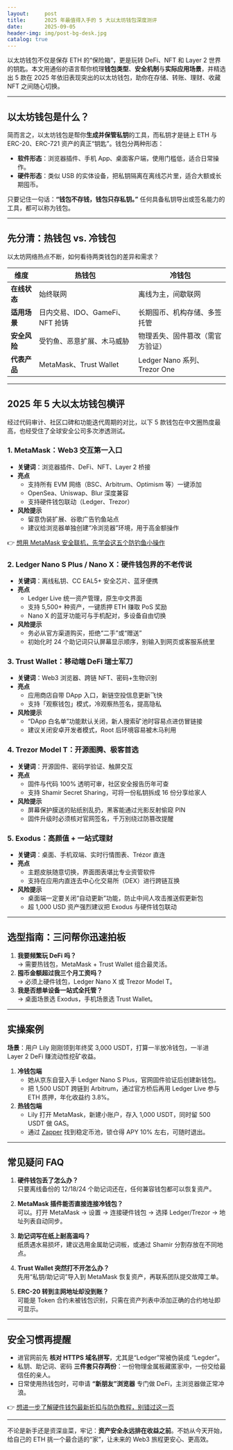 ```yaml
---
layout:     post
title:      2025 年最值得入手的 5 大以太坊钱包深度测评
date:       2025-09-05
header-img: img/post-bg-desk.jpg
catalog: true
---
```


以太坊钱包不仅是保存 ETH 的“保险箱”，更是玩转 DeFi、NFT 和 Layer 2 世界的钥匙。本文用通俗的语言帮你梳理**钱包类型**、**安全机制**与**实际应用场景**，并精选出 5 款在 2025 年依旧表现突出的以太坊钱包，助你在存储、转账、理财、收藏 NFT 之间随心切换。

---

## 以太坊钱包是什么？

简而言之，以太坊钱包是帮你**生成并保管私钥**的工具，而私钥才是链上 ETH 与 ERC-20、ERC-721 资产的真正“钥匙”。钱包分两种形态：

- **软件形态**：浏览器插件、手机 App、桌面客户端，使用门槛低，适合日常操作。
- **硬件形态**：类似 USB 的实体设备，把私钥隔离在离线芯片里，适合大额或长期囤币。

只要记住一句话：**“钱包不存钱，钱包只存私钥。”** 任何具备私钥导出或签名能力的工具，都可以称为钱包。

---

## 先分清：热钱包 vs. 冷钱包

以太坊网络热点不断，如何看待两类钱包的差异和需求？

| 维度 | 热钱包 | 冷钱包 |
|---|---|---|
| **在线状态** | 始终联网 | 离线为主，间歇联网 |
| **适用场景** | 日内交易、IDO、GameFi、NFT 抢铸 | 长期囤币、机构存储、多签托管 |
| **安全风险** | 受钓鱼、恶意扩展、木马威胁 | 物理丢失、固件篡改（需官方验证） |
| **代表产品** | MetaMask、Trust Wallet | Ledger Nano 系列、Trezor One |

---

## 2025 年 5 大以太坊钱包横评

经过代码审计、社区口碑和功能迭代周期的对比，以下 5 款钱包在中文圈热度最高，也经受住了全球安全公司多次渗透测试。

### 1. MetaMask：Web3 交互第一入口

- **关键词**：浏览器插件、DeFi、NFT、Layer 2 桥接
- **亮点**  
  - 支持所有 EVM 网络（BSC、Arbitrum、Optimism 等）一键添加  
  - OpenSea、Uniswap、Blur 深度兼容  
  - 支持硬件钱包联动（Ledger、Trezor）  
- **风险提示**  
  - 留意伪装扩展、谷歌广告钓鱼站点  
  - 建议给浏览器单独创建“冷浏览器”环境，用于高金额操作  

👉 [想用 MetaMask 安全联机，先学会这五个防钓鱼小操作](https://okxdog.com/)

### 2. Ledger Nano S Plus / Nano X：硬件钱包界的不老传说

- **关键词**：离线私钥、CC EAL5+ 安全芯片、蓝牙便携
- **亮点**  
  - Ledger Live 统一资产管理，原生中文界面  
  - 支持 5,500+ 种资产，一键质押 ETH 赚取 PoS 奖励  
  - Nano X 的蓝牙功能可与手机配对，多设备自由切换  
- **风险提示**  
  - 务必从官方渠道购买，拒绝“二手”或“赠送”  
  - 初始化时 24 个助记词只认屏幕显示顺序，别输入到网页或客服系统里

### 3. Trust Wallet：移动端 DeFi 瑞士军刀

- **关键词**：Web3 浏览器、跨链 NFT、密码+生物识别
- **亮点**  
  - 应用商店自带 DApp 入口，新链空投信息更新飞快  
  - 支持「观察钱包」模式，冷观察热签名，提高隐私  
- **风险提示**  
  - “DApp 白名单”功能默认关闭，新人搜索矿池时容易点进仿冒链接  
  - 建议关闭安卓开发者模式，Root 后环境容易被木马利用

### 4. Trezor Model T：开源图腾、极客首选

- **关键词**：开源固件、密码学验证、触屏交互
- **亮点**  
  - 固件与代码 100% 透明可审，社区安全报告历年可查  
  - 支持 Shamir Secret Sharing，可将一份私钥拆成 16 份分享给家人  
- **风险提示**  
  - 屏幕保护膜送的贴纸别乱扔，黑客能通过光影反射偷窥 PIN  
  - 固件升级时必须核对官网签名，千万别绕过防篡改提醒

### 5. Exodus：高颜值 + 一站式理财

- **关键词**：桌面、手机双端、实时行情图表、Trézor 直连
- **亮点**  
  - 主题皮肤随意切换，界面图表堪比专业资管软件  
  - 支持在应用内直连去中心化交易所（DEX）进行跨链互换  
- **风险提示**  
  - 桌面端一定要关闭“自动更新”功能，防止中间人攻击推送假更新包  
  - 超 1,000 USD 资产强烈建议把 Exodus 与硬件钱包联动

---

## 选型指南：三问帮你迅速拍板

1. **我要频繁玩 DeFi 吗？**  
   → 需要热钱包，MetaMask + Trust Wallet 组合最灵活。
2. **囤币金额超过我三个月工资吗？**  
   → 必须上硬件钱包，Ledger Nano X 或 Trezor Model T。
3. **我是否想单设备一站式全托管？**  
   → 桌面场景选 Exodus，手机场景选 Trust Wallet。

---

## 实操案例

**场景**：用户 Lily 刚刚领到年终奖 3,000 USDT，打算一半放冷钱包，一半进 Layer 2 DeFi 赚流动性挖矿收益。

1. **冷钱包端**  
   - 她从京东自营入手 Ledger Nano S Plus，官网固件验证后创建新钱包。  
   - 把 1,500 USDT 跨链到 Arbitrum，通过官方桥后再用 Ledger Live 参与 ETH 质押，年化收益约 3.8%。
2. **热钱包端**  
   - Lily 打开 MetaMask，新建小账户，存入 1,000 USDT，同时留 500 USDT 做 GAS。  
   - 通过 [Zapper](https://zapper.fi) 找到稳定币池，锁仓得 APY 10% 左右，可随时退出。

---

## 常见疑问 FAQ

1. **硬件钱包丢了怎么办？**  
   只要离线备份的 12/18/24 个助记词还在，任何兼容钱包都可以恢复资产。

2. **MetaMask 插件能否直接连接冷钱包？**  
   可以。打开 MetaMask → 设置 → 连接硬件钱包 → 选择 Ledger/Trezor → 地址列表自动同步。

3. **助记词写在纸上耐高温吗？**  
   纸质遇水易损坏，建议选用金属助记词板，或通过 Shamir 分割存放在不同地点。

4. **Trust Wallet 突然打不开怎么办？**  
   先用“私钥/助记词”导入到 MetaMask 恢复资产，再联系团队提交故障工单。

5. **ERC-20 转到主网地址却没到账？**  
   可能是 Token 合约未被钱包识别，只需在资产列表中添加正确的合约地址即可显示。

---

## 安全习惯再提醒

- 进官网前先 **核对 HTTPS 域名拼写**，尤其是“Ledger”常被伪装成 “Legder”。  
- 私钥、助记词、密码 **三件套只存两份**：一份物理金属板藏匿家中，一份交给最信任的亲人。  
- 日常使用热钱包时，可申请 **“新朋友”浏览器** 专门做 DeFi，主浏览器做正常冲浪。  

👉 [想进一步了解硬件钱包最新折扣与防伪教程，别错过这一页](https://okxdog.com/)

---

不论是新手还是资深韭菜，牢记：**资产安全永远排在收益之前**。不妨从今天开始，给自己的 ETH 挑一个最合适的“家”，让未来的 Web3 旅程更安心、更高效。